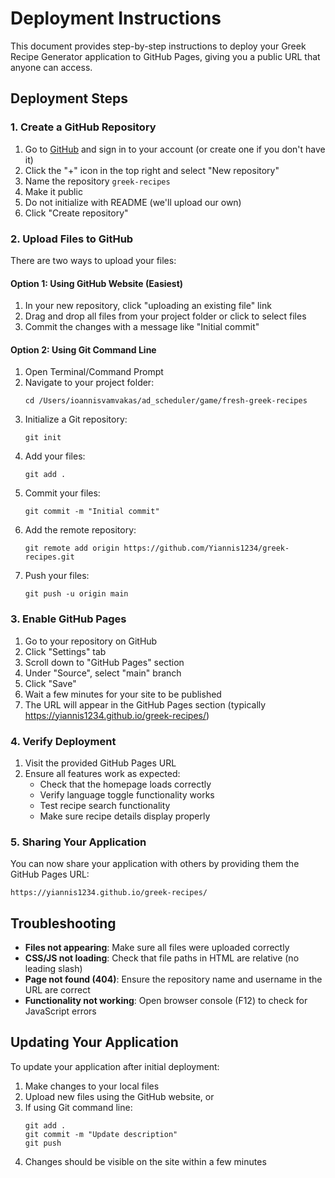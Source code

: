 # Deployment Instructions

This document provides step-by-step instructions to deploy your Greek Recipe Generator application to GitHub Pages, giving you a public URL that anyone can access.

## Deployment Steps

### 1. Create a GitHub Repository

1. Go to [GitHub](https://github.com) and sign in to your account (or create one if you don't have it)
2. Click the "+" icon in the top right and select "New repository"
3. Name the repository `greek-recipes`
4. Make it public
5. Do not initialize with README (we'll upload our own)
6. Click "Create repository"

### 2. Upload Files to GitHub

There are two ways to upload your files:

#### Option 1: Using GitHub Website (Easiest)

1. In your new repository, click "uploading an existing file" link
2. Drag and drop all files from your project folder or click to select files
3. Commit the changes with a message like "Initial commit"

#### Option 2: Using Git Command Line

1. Open Terminal/Command Prompt
2. Navigate to your project folder:
   ```
   cd /Users/ioannisvamvakas/ad_scheduler/game/fresh-greek-recipes
   ```
3. Initialize a Git repository:
   ```
   git init
   ```
4. Add your files:
   ```
   git add .
   ```
5. Commit your files:
   ```
   git commit -m "Initial commit"
   ```
6. Add the remote repository:
   ```
   git remote add origin https://github.com/Yiannis1234/greek-recipes.git
   ```
7. Push your files:
   ```
   git push -u origin main
   ```

### 3. Enable GitHub Pages

1. Go to your repository on GitHub
2. Click "Settings" tab
3. Scroll down to "GitHub Pages" section
4. Under "Source", select "main" branch
5. Click "Save"
6. Wait a few minutes for your site to be published
7. The URL will appear in the GitHub Pages section (typically https://yiannis1234.github.io/greek-recipes/)

### 4. Verify Deployment

1. Visit the provided GitHub Pages URL
2. Ensure all features work as expected:
   - Check that the homepage loads correctly
   - Verify language toggle functionality works
   - Test recipe search functionality
   - Make sure recipe details display properly

### 5. Sharing Your Application

You can now share your application with others by providing them the GitHub Pages URL:

```
https://yiannis1234.github.io/greek-recipes/
```

## Troubleshooting

- **Files not appearing**: Make sure all files were uploaded correctly
- **CSS/JS not loading**: Check that file paths in HTML are relative (no leading slash)
- **Page not found (404)**: Ensure the repository name and username in the URL are correct
- **Functionality not working**: Open browser console (F12) to check for JavaScript errors

## Updating Your Application

To update your application after initial deployment:

1. Make changes to your local files
2. Upload new files using the GitHub website, or
3. If using Git command line:
   ```
   git add .
   git commit -m "Update description"
   git push
   ```
4. Changes should be visible on the site within a few minutes 